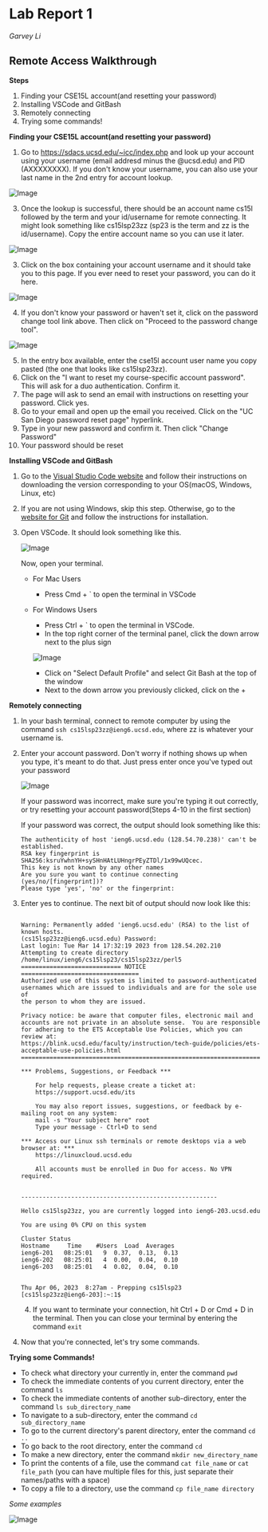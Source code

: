 # Lab Report 1
*Garvey Li*

## Remote Access Walkthrough

**Steps**
1. Finding your CSE15L account(and resetting your password)
2. Installing VSCode and GitBash
3. Remotely connecting
4. Trying some commands!

**Finding your CSE15L account(and resetting your password)**
1. Go to https://sdacs.ucsd.edu/~icc/index.php and look up your account using your username (email addresd minus the @ucsd.edu) and PID (AXXXXXXXX). If you don't know your username, you can also use your last name in the 2nd entry for account lookup.

![Image](account_lookup.PNG)

3. Once the lookup is successful, there should be an account name cs15l followed by the term and your id/username for remote connecting. It might look something like cs15lsp23zz (sp23 is the term and zz is the id/username). Copy the entire account name so you can use it later.

![Image](cse_acc.PNG)

3. Click on the box containing your account username and it should take you to this page. If you ever need to reset your password, you can do it here.

![Image](cse_acc_details.PNG)

4. If you don't know your password or haven't set it, click on the password change tool link above. Then click on "Proceed to the password change tool".

![Image](password_reset.PNG)

5. In the entry box available, enter the cse15l account user name you copy pasted (the one that looks like cs15lsp23zz).
6. Click on the "I want to reset my course-specific account password". This will ask for a duo authentication. Confirm it. 
7. The page will ask to send an email with instructions on resetting your password. Click yes.
8. Go to your email and open up the email you received. Click on the "UC San Diego password reset page" hyperlink.
9. Type in your new password and confirm it. Then click "Change Password"
10. Your password should be reset


**Installing VSCode and GitBash**
1. Go to the [Visual Studio Code website](https://code.visualstudio.com/) and follow their instructions on downloading the version corresponding to your OS(macOS, Windows, Linux, etc)
2. If you are not using Windows, skip this step. Otherwise, go to the [website for Git](https://gitforwindows.org/) and follow the instructions for installation.
3. Open VSCode. It should look something like this.

   ![Image](vsc_screenshot.PNG)
   
   Now, open your terminal.
   
    * For Mac Users
        * Press Cmd + ` to open the terminal in VSCode
    * For Windows Users
        * Press Ctrl + ` to open the terminal in VSCode. 
        * In the top right corner of the terminal panel, click the down arrow next to the plus sign
        
        ![Image](default_profile.png)
        * Click on "Select Default Profile" and select Git Bash at the top of the window
        * Next to the down arrow you previously clicked, click on the + 

**Remotely connecting**
1. In your bash terminal, connect to remote computer by using the command `ssh cs15lsp23zz@ieng6.ucsd.edu`, where zz is whatever your username is.
2. Enter your account password. Don't worry if nothing shows up when you type, it's meant to do that. Just press enter once you've typed out your password

   ![Image](ssh_screenshot.PNG)
   
   If your password was incorrect, make sure you're typing it out correctly, or try resetting your account password(Steps 4-10 in the first section)
   
   If your password was correct, the output should look something like this:
   
   ```
   The authenticity of host 'ieng6.ucsd.edu (128.54.70.238)' can't be established.
   RSA key fingerprint is SHA256:ksruYwhnYH+sySHnHAtLUHngrPEyZTDl/1x99wUQcec.
   This key is not known by any other names
   Are you sure you want to continue connecting (yes/no/[fingerprint])? 
   Please type 'yes', 'no' or the fingerprint: 
   ```
   
3. Enter yes to continue. The next bit of output should now look like this: 

   ```
   
   Warning: Permanently added 'ieng6.ucsd.edu' (RSA) to the list of known hosts.
   (cs15lsp23zz@ieng6.ucsd.edu) Password:
   Last login: Tue Mar 14 17:32:19 2023 from 128.54.202.210
   Attempting to create directory /home/linux/ieng6/cs15lsp23/cs15lsp23zz/perl5
   ============================ NOTICE =================================
   Authorized use of this system is limited to password-authenticated
   usernames which are issued to individuals and are for the sole use of
   the person to whom they are issued.

   Privacy notice: be aware that computer files, electronic mail and
   accounts are not private in an absolute sense.  You are responsible
   for adhering to the ETS Acceptable Use Policies, which you can review at:
   https://blink.ucsd.edu/faculty/instruction/tech-guide/policies/ets-acceptable-use-policies.html
   =====================================================================

   *** Problems, Suggestions, or Feedback ***

       For help requests, please create a ticket at:
       https://support.ucsd.edu/its

       You may also report issues, suggestions, or feedback by e-mailing root on any system:
       mail -s "Your subject here" root
       Type your message - Ctrl+D to send

   *** Access our Linux ssh terminals or remote desktops via a web browser at: ***
       https://linuxcloud.ucsd.edu

       All accounts must be enrolled in Duo for access. No VPN required.


   -------------------------------------------------------

   Hello cs15lsp23zz, you are currently logged into ieng6-203.ucsd.edu

   You are using 0% CPU on this system

   Cluster Status
   Hostname     Time    #Users  Load  Averages
   ieng6-201   08:25:01   9  0.37,  0.13,  0.13
   ieng6-202   08:25:01   4  0.00,  0.04,  0.10
   ieng6-203   08:25:01   4  0.02,  0.04,  0.10


   Thu Apr 06, 2023  8:27am - Prepping cs15lsp23
   [cs15lsp23zz@ieng6-203]:~:1$

   ```
   
   4. If you want to terminate your connection, hit Ctrl + D or Cmd + D in the terminal. Then you can close your terminal by entering the command `exit`

4. Now that you're connected, let's try some commands.

**Trying some Commands!**
* To check what directory your currently in, enter the command `pwd`
* To check the immediate contents of you current directory, enter the command `ls`
* To check the immediate contents of another sub-directory, enter the command `ls sub_directory_name`
* To navigate to a sub-directory, enter the command `cd sub_directory_name` 
* To go to the current directory's parent directory, enter the command `cd ..`
* To go back to the root directory, enter the command `cd`
* To make a new directory, enter the command `mkdir new_directory_name`
* To print the contents of a file, use the command `cat file_name` or `cat file_path` (you can have multiple files for this, just separate their names/paths with a space)
* To copy a file to a directory, use the command `cp file_name directory`

*Some examples*

![Image](bash_commands.PNG)

